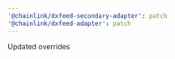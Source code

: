 ```yaml
---
'@chainlink/dxfeed-secondary-adapter': patch
'@chainlink/dxfeed-adapter': patch
---
```


Updated overrides
